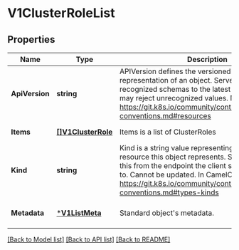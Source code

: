 # V1ClusterRoleList

## Properties
Name | Type | Description | Notes
------------ | ------------- | ------------- | -------------
**ApiVersion** | **string** | APIVersion defines the versioned schema of this representation of an object. Servers should convert recognized schemas to the latest internal value, and may reject unrecognized values. More info: https://git.k8s.io/community/contributors/devel/api-conventions.md#resources | [optional] [default to null]
**Items** | [**[]V1ClusterRole**](v1.ClusterRole.md) | Items is a list of ClusterRoles | [default to null]
**Kind** | **string** | Kind is a string value representing the REST resource this object represents. Servers may infer this from the endpoint the client submits requests to. Cannot be updated. In CamelCase. More info: https://git.k8s.io/community/contributors/devel/api-conventions.md#types-kinds | [optional] [default to null]
**Metadata** | [***V1ListMeta**](v1.ListMeta.md) | Standard object&#39;s metadata. | [optional] [default to null]

[[Back to Model list]](../README.md#documentation-for-models) [[Back to API list]](../README.md#documentation-for-api-endpoints) [[Back to README]](../README.md)


